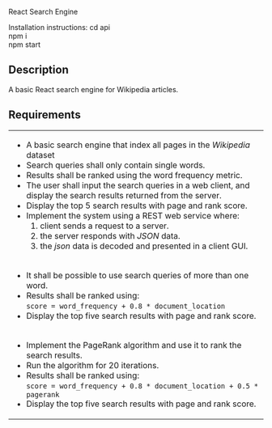 React Search Engine

Installation instructions:
cd api  
npm i  
npm start  

## Description
A basic React search engine for Wikipedia articles.

## Requirements
<table>
  <tr>
    <td>
      <ul>
        <li>A basic search engine that index all pages in the <em>Wikipedia</em> dataset</li>
        <li>Search queries shall only contain single words.</li>
        <li>Results shall be ranked using the word frequency metric.</li>
        <li>The user shall input the search queries in a web client, and display the search results returned from the server.</li>
        <li>Display the top 5 search results with page and rank score.</li>
        <li>Implement the system using a REST web service where:
          <ol>
            <li>client sends a request to a server.</li>
            <li>the server responds with <em>JSON</em> data.</li>
            <li>the <em>json</em> data is decoded and presented in a client GUI.</li>
          </ol>
        </li>
      </ul>
    </td>
  </tr>
  <tr>
    <td>
    <ul>
      <li>It shall be possible to use search queries of more than one word.</li>
      <li>Results shall be ranked using:<br /><code>score = word_frequency + 0.8 * document_location</code></li>
      <li>Display the top five search results with page and rank score.</li>
      </ul>
    </td>
  </tr>
  <tr>
    <td>
      <ul>
        <li>Implement the PageRank algorithm and use it to rank the search results.</li>
        <li>Run the algorithm for 20 iterations.</li>
        <li>Results shall be ranked using:<br /><code>score = word_frequency + 0.8 * document_location + 0.5 * pagerank</code></li>
        <li>Display the top five search results with page and rank score.</li>
      </ul>
    </td>
  </tr>
</table>
